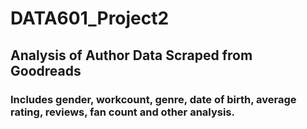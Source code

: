 # DATA601_Project2
## Analysis of Author Data Scraped from Goodreads
### Includes gender, workcount, genre, date of birth, average rating, reviews, fan count and other analysis.
